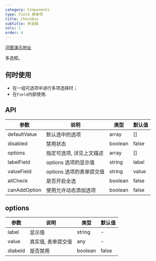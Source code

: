```yaml
---
category: Components
type: Field 表单项
title: Checkbox
subtitle: 多选框
cols: 1
order: 4
---
```


[河图演示地址](http://139.155.239.172:9536/guiedit?route=%2Fproject%2Fhetu_demo%2Fhetu%2Fdemo%2FCheckbox)

多选框。

## 何时使用

- 在一组可选项中进行多项选择时；
- 在`Field`内部使用.

## API

| 参数         | 说明                     | 类型    | 默认值 |
| ------------ | ------------------------ | ------- | ------ |
| defaultValue | 默认选中的选项           | array   | \[]    |
| disabled     | 禁用状态                 | boolean | false  |
| options      | 指定可选项, 详见上文描述 | array   | \[]    |
| labelField   | options 选项的显示值     | string  | label  |
| valueField   | options 选项的表单提交值 | string  | value  |
| allCheck     | 是否开启全选             | boolean | false  |
| canAddOption | 使用允许动态添加选项     | boolean | false  |

## options

| 参数    | 说明               | 类型    | 默认值 |
| ------- | ------------------ | ------- | ------ |
| label   | 显示值             | string  | -      |
| value   | 真实值, 表单提交值 | any     | -      |
| diabeld | 是否禁用           | boolean | false  |
